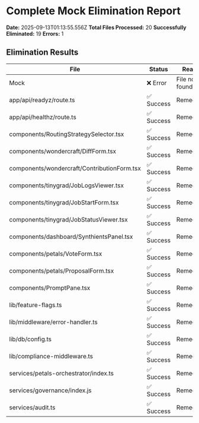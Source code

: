 # Complete Mock Elimination Report

**Date:** 2025-09-13T01:13:55.556Z
**Total Files Processed:** 20
**Successfully Eliminated:** 19
**Errors:** 1

## Elimination Results

| File | Status | Reason | Backup |
|------|--------|--------|--------|
| Mock | ❌ Error | File not found | No |
| app/api/readyz/route.ts | ✅ Success | Remediated | Yes |
| app/api/healthz/route.ts | ✅ Success | Remediated | Yes |
| components/RoutingStrategySelector.tsx | ✅ Success | Remediated | Yes |
| components/wondercraft/DiffForm.tsx | ✅ Success | Remediated | Yes |
| components/wondercraft/ContributionForm.tsx | ✅ Success | Remediated | Yes |
| components/tinygrad/JobLogsViewer.tsx | ✅ Success | Remediated | Yes |
| components/tinygrad/JobStartForm.tsx | ✅ Success | Remediated | Yes |
| components/tinygrad/JobStatusViewer.tsx | ✅ Success | Remediated | Yes |
| components/dashboard/SynthientsPanel.tsx | ✅ Success | Remediated | Yes |
| components/petals/VoteForm.tsx | ✅ Success | Remediated | Yes |
| components/petals/ProposalForm.tsx | ✅ Success | Remediated | Yes |
| components/PromptPane.tsx | ✅ Success | Remediated | Yes |
| lib/feature-flags.ts | ✅ Success | Remediated | Yes |
| lib/middleware/error-handler.ts | ✅ Success | Remediated | Yes |
| lib/db/config.ts | ✅ Success | Remediated | Yes |
| lib/compliance-middleware.ts | ✅ Success | Remediated | Yes |
| services/petals-orchestrator/index.ts | ✅ Success | Remediated | Yes |
| services/governance/index.js | ✅ Success | Remediated | Yes |
| services/audit.ts | ✅ Success | Remediated | Yes |
